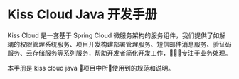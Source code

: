 # Kiss Cloud Java 开发手册

Kiss Cloud 是一套基于 Spring Cloud 微服务架构的服务组件，我们提供了如解耦的权限管理系统服务、项目开发构建部署管理服务、短信邮件消息服务、验证码服务、云存储服务等系列服务，帮助开发者简化开发工作，专注于业务处理。

本手册是 kiss cloud java 项目中所使用到的规范和说明。